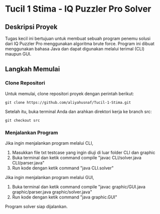 # Tucil 1 Stima - IQ Puzzler Pro Solver

## Deskripsi Proyek

Tugas kecil ini bertujuan untuk membuat sebuah program penemu solusi dari IQ Puzzler Pro menggunakan algoritma brute force. Program ini dibuat menggunakan bahasa Java dan dapat digunakan melalui terimal (CLI) maupun GUI.


## Langkah Memulai

### Clone Repositori

Untuk memulai, clone repositori proyek dengan perintah berikut:

```shell
git clone https://github.com/aliyahusnaf/Tucil-1-Stima.git
```
Setelah itu, buka terminal Anda dan arahkan direktori kerja ke branch src:

```shell
git checkout src
```

### Menjalankan Program
Jika ingin menjalankan program melalui CLI,
1. Masukkan file txt testcase yang ingin diuji di luar folder CLI dan graphic
2. Buka terminal dan ketik command compile "javac CLI/solver.java CLI/parser.java"
3. Run kode dengan ketik command "java CLI.solver"

Jika ingin menjalankan program melalui GUI,
1. Buka terminal dan ketik command compile "javac graphic/GUI.java graphic/parser.java graphic/solver.java"
2. Run kode dengan ketik command "java graphic.GUI"

Program solver siap dijalankan.
